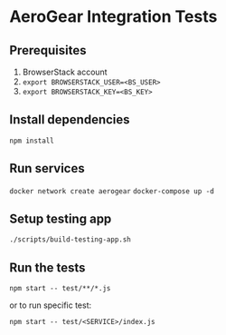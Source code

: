 # AeroGear Integration Tests

## Prerequisites

1. BrowserStack account
2. `export BROWSERSTACK_USER=<BS_USER>`
3. `export BROWSERSTACK_KEY=<BS_KEY>`

## Install dependencies 

`npm install`

## Run services

`docker network create aerogear`
`docker-compose up -d`

## Setup testing app

`./scripts/build-testing-app.sh`

## Run the tests

`npm start -- test/**/*.js`

or to run specific test:

`npm start -- test/<SERVICE>/index.js`
